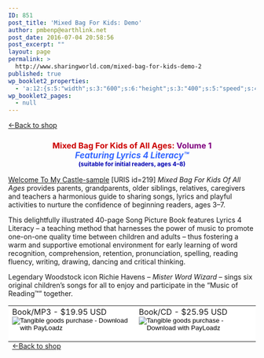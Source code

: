 ```yaml
---
ID: 851
post_title: 'Mixed Bag For Kids: Demo'
author: pmbenp@earthlink.net
post_date: 2016-07-04 20:58:56
post_excerpt: ""
layout: page
permalink: >
  http://www.sharingworld.com/mixed-bag-for-kids-demo-2
published: true
wp_booklet2_properties:
  - 'a:12:{s:5:"width";s:3:"600";s:6:"height";s:3:"400";s:5:"speed";s:4:"1000";s:5:"delay";s:4:"5000";s:9:"direction";s:3:"LTR";s:14:"arrows_enabled";b:0;s:20:"page_numbers_enabled";b:1;s:14:"cover_behavior";s:4:"open";s:7:"padding";s:2:"10";s:18:"thumbnails_enabled";b:0;s:13:"popup_enabled";s:0:"";s:5:"theme";s:7:"default";}'
wp_booklet2_pages:
  - null
---
```

<a href=": http://www.sharingworld.com/shop-2"> &#8592;Back to shop</a>

<h3 style="text-align: center;"><span style="color:#cc0000;"><strong>Mixed Bag For Kids of All Ages: </span><span style="color: #800080;">Volume 1 </span></strong></br><span style="text-align: center; color: #3366ff; font-style: italic; font-size: 17px;">Featuring Lyrics 4 Literacy™</span><br/><span style="color: #0000b3; font-size: 12px;">(suitable for initial readers, ages 4–8)</span></h3>

<a class="n" href="http://www.sharingworld.com/wp-content/uploads/2016/02/Welcome-To-My-Caste-sample.mp3">Welcome To My Castle-sample</a>
[URIS id=219]
<em>Mixed Bag For Kids Of All Ages</em>  provides parents, grandparents, older siblings, relatives, caregivers and teachers a harmonious guide to sharing songs, lyrics and playful activities to nurture the confidence of beginning readers, ages 3–7. 

This delightfully illustrated 40-page Song Picture Book features Lyrics 4 Literacy – a teaching method that harnesses the power of music to promote one-on-one quality time between children and adults – thus fostering a warm and supportive emotional environment for early learning of word recognition, comprehension, retention, pronunciation, spelling, reading fluency, writing, drawing, dancing     and critical thinking. 

Legendary Woodstock icon Richie Havens – <em>Mister Word Wizard</em> – sings six original children’s songs for all to enjoy and participate in the “Music of Reading™” together.

<table style="margin-bottom: 0">
<tr style="margin-bottom: 0">
<td style="background-color: #ffffff; border: 0; margin: 0"><form action="https://www.payloadz.com/go/?tangible=1"method=post target=paypal><span style=font-size:16px>Book/MP3 - $19.95 USD</span>
<input name=submit type=image alt="Tangible goods purchase - Download with PayLoadz"border=0 src=http://www.sharingworld.com/wp-content/uploads/2016/02/add-cart-e1464143165363.png style=border:none;background:#FFF><input name=cmd type=hidden value=_cart> <input name=business type=hidden value=sharingworld9@gmail.com> <input name=item_name type=hidden value="Mixed Bag for Kids: Book/MP3 Download"> <input name=item_number type=hidden value=MB-mp3> <input name=amount type=hidden value=19.95> <input name=no_shipping type=hidden value=2> <input name=return type=hidden value=https://www.payloadz.com/d1/default.aspx> <input name=no_note type=hidden value=1>  <input name=notify_url type=hidden value=http://www.payloadz.com/pay/index.asp> <input name=shipping type=hidden value=4.95> <input name=handling type=hidden value=0.00> <input name=rm type=hidden value=2> <input name=mrb type=hidden value=R-5L192964UH642590D> <input name=bn type=hidden value=PayLoadz> <input name=pal type=hidden value=QNV3YGA7EVCDE> <input name=cbt type=hidden value="Continue to Download"> <input name=tangible type=hidden value=true> <input name="shopping_url "type=hidden></form></td>

<td style="background-color: #ffffff; border: 0;"><form action="https://www.payloadz.com/go/?tangible=1"method=post target=paypal><span style=font-size:16px>Book/CD - $25.95 USD</span> 
<input name=submit type=image alt="Tangible goods purchase - Download with PayLoadz"border=0 src=http://www.sharingworld.com/wp-content/uploads/2016/02/add-cart-e1464143165363.png style=border:none;background:#FFF> <input name=cmd type=hidden value=_cart> <input name=business type=hidden value=sharingworld9@gmail.com> <input name=item_name type=hidden value="Mixed Bag for Kids: Book/CD"> <input name=item_number type=hidden value="MB - CD"> <input name=amount type=hidden value=25.95> <input name=no_shipping type=hidden value=2> <input name=return type=hidden value=https://www.payloadz.com/d1/default.aspx> <input name=no_note type=hidden value=1> <input name=notify_url type=hidden value=http://www.payloadz.com/pay/index.asp> <input name=shipping type=hidden value=4.95> <input name=handling type=hidden value=0.00> <input name=rm type=hidden value=2> <input name=mrb type=hidden value=R-5L192964UH642590D> <input name=bn type=hidden value=PayLoadz> <input name=pal type=hidden value=QNV3YGA7EVCDE> <input name=cbt type=hidden value="Continue to Download"> <input name=tangible type=hidden value=true> <input name="shopping_url "type=hidden></form></td>
</tr>
</table>
&nbsp;
<a href=": http://www.sharingworld.com/shop-2"> &#8592;Back to shop</a>